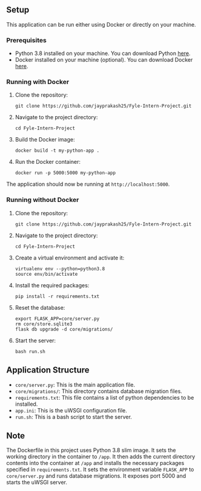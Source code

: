 ## Setup

This application can be run either using Docker or directly on your machine.

### Prerequisites

- Python 3.8 installed on your machine. You can download Python [here](https://www.python.org/downloads/).
- Docker installed on your machine (optional). You can download Docker [here](https://www.docker.com/products/docker-desktop).

### Running with Docker

1. Clone the repository:
    ```
    git clone https://github.com/jayprakash25/Fyle-Intern-Project.git
    ```

2. Navigate to the project directory:
    ```
    cd Fyle-Intern-Project
    ```

3. Build the Docker image:
    ```
    docker build -t my-python-app .
    ```

4. Run the Docker container:
    ```
    docker run -p 5000:5000 my-python-app
    ```

The application should now be running at `http://localhost:5000`.

### Running without Docker

1. Clone the repository:
    ```
    git clone https://github.com/jayprakash25/Fyle-Intern-Project.git
    ```

2. Navigate to the project directory:
    ```
    cd Fyle-Intern-Project
    ```

3. Create a virtual environment and activate it:
    ```
    virtualenv env --python=python3.8
    source env/bin/activate
    ```

4. Install the required packages:
    ```
    pip install -r requirements.txt
    ```

5. Reset the database:
    ```
    export FLASK_APP=core/server.py
    rm core/store.sqlite3
    flask db upgrade -d core/migrations/
    ```

6. Start the server:
    ```
    bash run.sh
    ```


## Application Structure

- `core/server.py`: This is the main application file.
- `core/migrations/`: This directory contains database migration files.
- `requirements.txt`: This file contains a list of python dependencies to be installed.
- `app.ini`: This is the uWSGI configuration file.
- `run.sh`: This is a bash script to start the server.

## Note

The Dockerfile in this project uses Python 3.8 slim image. It sets the working directory in the container to `/app`. It then adds the current directory contents into the container at `/app` and installs the necessary packages specified in `requirements.txt`. It sets the environment variable `FLASK_APP` to `core/server.py` and runs database migrations. It exposes port 5000 and starts the uWSGI server.
